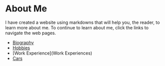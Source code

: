 # About Me

I have created a website using markdowns that will help you, the reader, to learn more about me. To continue to learn about me, click the links to navigate the web pages.

- [Biography](Bio)
- [Hobbies](Hobbies)
- [Work Experience](Work Experiences)
- [Cars](Cars)
